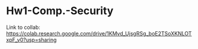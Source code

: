 # Hw1-Comp.-Security

Link to collab: https://colab.research.google.com/drive/1KMvd_UjsgRSg_boE2TSoXKNLOTxpF_v0?usp=sharing
